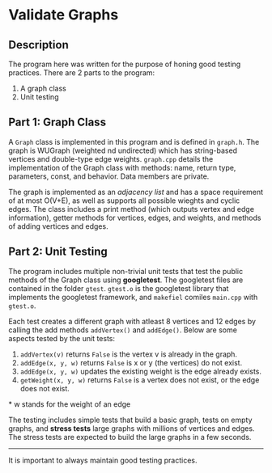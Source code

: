 # Validate Graphs

## Description
The program here was written for the purpose of honing good testing practices. There are 2 parts to the program:
1. A graph class
2. Unit testing
## Part 1: Graph Class
A `Graph` class is implemented in this program and is defined in `graph.h`. The graph is WUGraph (weighted nd undirected) which has string-based vertices and double-type edge weights. `graph.cpp` details the implementation of the Graph class with methods: name, return type, parameters, const, and behavior. Data members are private.

The graph is implemented as an *adjacency list* and has a space requirement of at most O(V+E), as well as supports all possible wieghts and cyclic edges. The class includes a print method (which outputs vertex and edge information), getter methods for vertices, edges, and weights, and methods of adding vertices and edges. 

## Part 2: Unit Testing
The program includes multiple non-trivial unit tests that test the public methods of the Graph class using **googletest**. The googletest files are contained in the folder `gtest`. `gtest.o` is the googletest library that implements the googletest framework, and `makefiel` comiles `main.cpp` with `gtest.o`. 

Each test creates a different graph with atleast 8 vertices and 12 edges by calling the add methods `addVertex()` and `addEdge()`. Below are some aspects tested by the unit tests:
1. `addVertex(v)` returns `False` is the vertex v is already in the graph.
2. `addEdge(x, y, w)` returns `False` is x or y (the vertices) do not exist.
3. `addEdge(x, y, w)` updates the existing weight is the edge already exists.
4. `getWeight(x, y, w)` returns `False` is a vertex does not exist, or the edge does not exist.

\* w stands for the weight of an edge

The testing includes simple tests that build a basic graph, tests on empty graphs, and **stress tests** large graphs with millions of vertices and edges. The stress tests are expected to build the large graphs in a few seconds. 
***
It is important to always maintain good testing practices. 
